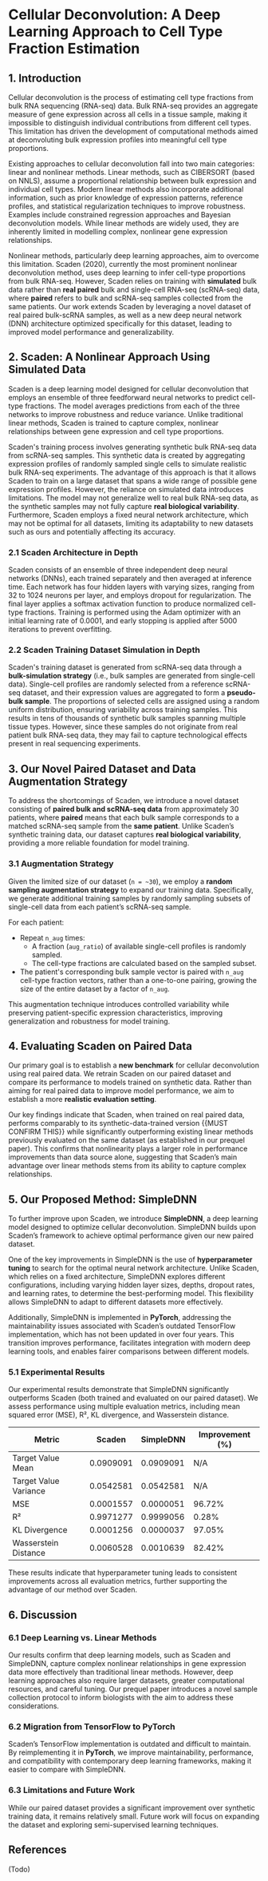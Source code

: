 # Cellular Deconvolution: A Deep Learning Approach to Cell Type Fraction Estimation

## 1. Introduction

Cellular deconvolution is the process of estimating cell type fractions from bulk RNA sequencing (RNA-seq) data. Bulk RNA-seq provides an aggregate measure of gene expression across all cells in a tissue sample, making it impossible to distinguish individual contributions from different cell types. This limitation has driven the development of computational methods aimed at deconvoluting bulk expression profiles into meaningful cell type proportions.

Existing approaches to cellular deconvolution fall into two main categories: linear and nonlinear methods. Linear methods, such as CIBERSORT (based on NNLS), assume a proportional relationship between bulk expression and individual cell types. Modern linear methods also incorporate additional information, such as prior knowledge of expression patterns, reference profiles, and statistical regularization techniques to improve robustness. Examples include constrained regression approaches and Bayesian deconvolution models. While linear methods are widely used, they are inherently limited in modelling complex, nonlinear gene expression relationships.

Nonlinear methods, particularly deep learning approaches, aim to overcome this limitation. Scaden (2020), currently the most prominent nonlinear deconvolution method, uses deep learning to infer cell-type proportions from bulk RNA-seq. However, Scaden relies on training with **simulated** bulk data rather than **real paired** bulk and single-cell RNA-seq (scRNA-seq) data, where **paired** refers to bulk and scRNA-seq samples collected from the same patients. Our work extends Scaden by leveraging a novel dataset of real paired bulk-scRNA samples, as well as a new deep neural network (DNN) architecture optimized specifically for this dataset, leading to improved model performance and generalizability.

## 2. Scaden: A Nonlinear Approach Using Simulated Data

Scaden is a deep learning model designed for cellular deconvolution that employs an ensemble of three feedforward neural networks to predict cell-type fractions. The model averages predictions from each of the three networks to improve robustness and reduce variance. Unlike traditional linear methods, Scaden is trained to capture complex, nonlinear relationships between gene expression and cell type proportions.

Scaden's training process involves generating synthetic bulk RNA-seq data from scRNA-seq samples. This synthetic data is created by aggregating expression profiles of randomly sampled single cells to simulate realistic bulk RNA-seq experiments. The advantage of this approach is that it allows Scaden to train on a large dataset that spans a wide range of possible gene expression profiles. However, the reliance on simulated data introduces limitations. The model may not generalize well to real bulk RNA-seq data, as the synthetic samples may not fully capture **real biological variability**. Furthermore, Scaden employs a fixed neural network architecture, which may not be optimal for all datasets, limiting its adaptability to new datasets such as ours and potentially affecting its accuracy.

### 2.1 Scaden Architecture in Depth

Scaden consists of an ensemble of three independent deep neural networks (DNNs), each trained separately and then averaged at inference time. Each network has four hidden layers with varying sizes, ranging from 32 to 1024 neurons per layer, and employs dropout for regularization. The final layer applies a softmax activation function to produce normalized cell-type fractions. Training is performed using the Adam optimizer with an initial learning rate of 0.0001, and early stopping is applied after 5000 iterations to prevent overfitting.

### 2.2 Scaden Training Dataset Simulation in Depth

Scaden's training dataset is generated from scRNA-seq data through a **bulk-simulation strategy** (i.e., bulk samples are generated from single-cell data). Single-cell profiles are randomly selected from a reference scRNA-seq dataset, and their expression values are aggregated to form a **pseudo-bulk sample**. The proportions of selected cells are assigned using a random uniform distribution, ensuring variability across training samples. This results in tens of thousands of synthetic bulk samples spanning multiple tissue types. However, since these samples do not originate from real patient bulk RNA-seq data, they may fail to capture technological effects present in real sequencing experiments.

## 3. Our Novel Paired Dataset and Data Augmentation Strategy

To address the shortcomings of Scaden, we introduce a novel dataset consisting of **paired bulk and scRNA-seq data** from approximately 30 patients, where **paired** means that each bulk sample corresponds to a matched scRNA-seq sample from the **same patient**. Unlike Scaden’s synthetic training data, our dataset captures **real biological variability**, providing a more reliable foundation for model training.

### 3.1 Augmentation Strategy

Given the limited size of our dataset (`n = ~30`), we employ a **random sampling augmentation strategy** to expand our training data. Specifically, we generate additional training samples by randomly sampling subsets of single-cell data from each patient’s scRNA-seq sample.

For each patient:

-   Repeat `n_aug` times:
    -   A fraction (`aug_ratio`) of available single-cell profiles is randomly sampled.
    -   The cell-type fractions are calculated based on the sampled subset.
-   The patient's corresponding bulk sample vector is paired with `n_aug` cell-type fraction vectors, rather than a one-to-one pairing, growing the size of the entire dataset by a factor of `n_aug`.

This augmentation technique introduces controlled variability while preserving patient-specific expression characteristics, improving generalization and robustness for model training.

## 4. Evaluating Scaden on Paired Data

Our primary goal is to establish a **new benchmark** for cellular deconvolution using real paired data. We retrain Scaden on our paired dataset and compare its performance to models trained on synthetic data. Rather than aiming for real paired data to improve model performance, we aim to establish a more **realistic evaluation setting**.

Our key findings indicate that Scaden, when trained on real paired data, performs comparably to its synthetic-data-trained version {{MUST CONFIRM THIS}} while significantly outperforming existing linear methods previously evaluated on the same dataset (as established in our prequel paper). This confirms that nonlinearity plays a larger role in performance improvements than data source alone, suggesting that Scaden’s main advantage over linear methods stems from its ability to capture complex relationships.

## 5. Our Proposed Method: SimpleDNN

To further improve upon Scaden, we introduce **SimpleDNN**, a deep learning model designed to optimize cellular deconvolution. SimpleDNN builds upon Scaden’s framework to achieve optimal performance given our new paired dataset.

One of the key improvements in SimpleDNN is the use of **hyperparameter tuning** to search for the optimal neural network architecture. Unlike Scaden, which relies on a fixed architecture, SimpleDNN explores different configurations, including varying hidden layer sizes, depths, dropout rates, and learning rates, to determine the best-performing model. This flexibility allows SimpleDNN to adapt to different datasets more effectively.

Additionally, SimpleDNN is implemented in **PyTorch**, addressing the maintainability issues associated with Scaden’s outdated TensorFlow implementation, which has not been updated in over four years. This transition improves performance, facilitates integration with modern deep learning tools, and enables fairer comparisons between different models.

### 5.1 Experimental Results

Our experimental results demonstrate that SimpleDNN significantly outperforms Scaden (both trained and evaluated on our paired dataset). We assess performance using multiple evaluation metrics, including mean squared error (MSE), R², KL divergence, and Wasserstein distance.

| Metric                | Scaden    | SimpleDNN | Improvement (%) |
| --------------------- | --------- | --------- | --------------- |
| Target Value Mean     | 0.0909091 | 0.0909091 | N/A             |
| Target Value Variance | 0.0542581 | 0.0542581 | N/A             |
| MSE                   | 0.0001557 | 0.0000051 | 96.72%          |
| R²                    | 0.9971277 | 0.9999056 | 0.28%           |
| KL Divergence         | 0.0001256 | 0.0000037 | 97.05%          |
| Wasserstein Distance  | 0.0060528 | 0.0010639 | 82.42%          |

These results indicate that hyperparameter tuning leads to consistent improvements across all evaluation metrics, further supporting the advantage of our method over Scaden.

## 6. Discussion

### 6.1 Deep Learning vs. Linear Methods

Our results confirm that deep learning models, such as Scaden and SimpleDNN, capture complex nonlinear relationships in gene expression data more effectively than traditional linear methods. However, deep learning approaches also require larger datasets, greater computational resources, and careful tuning. Our prequel paper introduces a novel sample collection protocol to inform biologists with the aim to address these considerations.

### 6.2 Migration from TensorFlow to PyTorch

Scaden’s TensorFlow implementation is outdated and difficult to maintain. By reimplementing it in **PyTorch**, we improve maintainability, performance, and compatibility with contemporary deep learning frameworks, making it easier to compare with SimpleDNN.

### 6.3 Limitations and Future Work

While our paired dataset provides a significant improvement over synthetic training data, it remains relatively small. Future work will focus on expanding the dataset and exploring semi-supervised learning techniques.

## References

(Todo)
